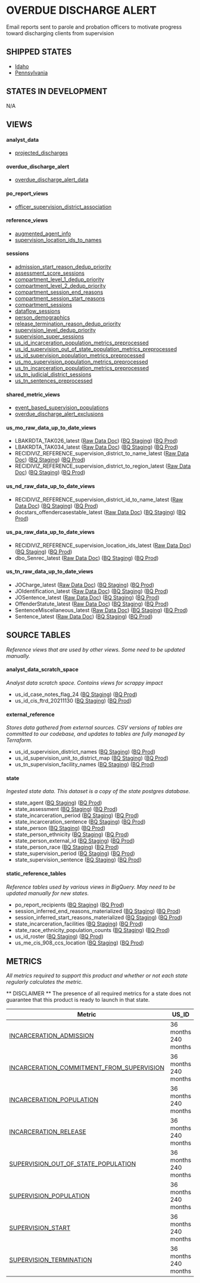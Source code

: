 # OVERDUE DISCHARGE ALERT
Email reports sent to parole and probation officers to motivate progress toward discharging clients from supervision
## SHIPPED STATES
  - [Idaho](../../states/idaho.md)
  - [Pennsylvania](../../states/pennsylvania.md)

## STATES IN DEVELOPMENT
  N/A

## VIEWS

#### analyst_data
  - [projected_discharges](../../views/analyst_data/projected_discharges.md) <br/>

#### overdue_discharge_alert
  - [overdue_discharge_alert_data](../../views/overdue_discharge_alert/overdue_discharge_alert_data.md) <br/>

#### po_report_views
  - [officer_supervision_district_association](../../views/po_report_views/officer_supervision_district_association.md) <br/>

#### reference_views
  - [augmented_agent_info](../../views/reference_views/augmented_agent_info.md) <br/>
  - [supervision_location_ids_to_names](../../views/reference_views/supervision_location_ids_to_names.md) <br/>

#### sessions
  - [admission_start_reason_dedup_priority](../../views/sessions/admission_start_reason_dedup_priority.md) <br/>
  - [assessment_score_sessions](../../views/sessions/assessment_score_sessions.md) <br/>
  - [compartment_level_1_dedup_priority](../../views/sessions/compartment_level_1_dedup_priority.md) <br/>
  - [compartment_level_2_dedup_priority](../../views/sessions/compartment_level_2_dedup_priority.md) <br/>
  - [compartment_session_end_reasons](../../views/sessions/compartment_session_end_reasons.md) <br/>
  - [compartment_session_start_reasons](../../views/sessions/compartment_session_start_reasons.md) <br/>
  - [compartment_sessions](../../views/sessions/compartment_sessions.md) <br/>
  - [dataflow_sessions](../../views/sessions/dataflow_sessions.md) <br/>
  - [person_demographics](../../views/sessions/person_demographics.md) <br/>
  - [release_termination_reason_dedup_priority](../../views/sessions/release_termination_reason_dedup_priority.md) <br/>
  - [supervision_level_dedup_priority](../../views/sessions/supervision_level_dedup_priority.md) <br/>
  - [supervision_super_sessions](../../views/sessions/supervision_super_sessions.md) <br/>
  - [us_id_incarceration_population_metrics_preprocessed](../../views/sessions/us_id_incarceration_population_metrics_preprocessed.md) <br/>
  - [us_id_supervision_out_of_state_population_metrics_preprocessed](../../views/sessions/us_id_supervision_out_of_state_population_metrics_preprocessed.md) <br/>
  - [us_id_supervision_population_metrics_preprocessed](../../views/sessions/us_id_supervision_population_metrics_preprocessed.md) <br/>
  - [us_mo_supervision_population_metrics_preprocessed](../../views/sessions/us_mo_supervision_population_metrics_preprocessed.md) <br/>
  - [us_tn_incarceration_population_metrics_preprocessed](../../views/sessions/us_tn_incarceration_population_metrics_preprocessed.md) <br/>
  - [us_tn_judicial_district_sessions](../../views/sessions/us_tn_judicial_district_sessions.md) <br/>
  - [us_tn_sentences_preprocessed](../../views/sessions/us_tn_sentences_preprocessed.md) <br/>

#### shared_metric_views
  - [event_based_supervision_populations](../../views/shared_metric_views/event_based_supervision_populations.md) <br/>
  - [overdue_discharge_alert_exclusions](../../views/shared_metric_views/overdue_discharge_alert_exclusions.md) <br/>

#### us_mo_raw_data_up_to_date_views
  - LBAKRDTA_TAK026_latest ([Raw Data Doc](../../../ingest/us_mo/raw_data/LBAKRDTA_TAK026.md)) ([BQ Staging](https://console.cloud.google.com/bigquery?pli=1&p=recidiviz-staging&page=table&project=recidiviz-staging&d=us_mo_raw_data_up_to_date_views&t=LBAKRDTA_TAK026_latest)) ([BQ Prod](https://console.cloud.google.com/bigquery?pli=1&p=recidiviz-123&page=table&project=recidiviz-123&d=us_mo_raw_data_up_to_date_views&t=LBAKRDTA_TAK026_latest)) <br/>
  - LBAKRDTA_TAK034_latest ([Raw Data Doc](../../../ingest/us_mo/raw_data/LBAKRDTA_TAK034.md)) ([BQ Staging](https://console.cloud.google.com/bigquery?pli=1&p=recidiviz-staging&page=table&project=recidiviz-staging&d=us_mo_raw_data_up_to_date_views&t=LBAKRDTA_TAK034_latest)) ([BQ Prod](https://console.cloud.google.com/bigquery?pli=1&p=recidiviz-123&page=table&project=recidiviz-123&d=us_mo_raw_data_up_to_date_views&t=LBAKRDTA_TAK034_latest)) <br/>
  - RECIDIVIZ_REFERENCE_supervision_district_to_name_latest ([Raw Data Doc](../../../ingest/us_mo/raw_data/RECIDIVIZ_REFERENCE_supervision_district_to_name.md)) ([BQ Staging](https://console.cloud.google.com/bigquery?pli=1&p=recidiviz-staging&page=table&project=recidiviz-staging&d=us_mo_raw_data_up_to_date_views&t=RECIDIVIZ_REFERENCE_supervision_district_to_name_latest)) ([BQ Prod](https://console.cloud.google.com/bigquery?pli=1&p=recidiviz-123&page=table&project=recidiviz-123&d=us_mo_raw_data_up_to_date_views&t=RECIDIVIZ_REFERENCE_supervision_district_to_name_latest)) <br/>
  - RECIDIVIZ_REFERENCE_supervision_district_to_region_latest ([Raw Data Doc](../../../ingest/us_mo/raw_data/RECIDIVIZ_REFERENCE_supervision_district_to_region.md)) ([BQ Staging](https://console.cloud.google.com/bigquery?pli=1&p=recidiviz-staging&page=table&project=recidiviz-staging&d=us_mo_raw_data_up_to_date_views&t=RECIDIVIZ_REFERENCE_supervision_district_to_region_latest)) ([BQ Prod](https://console.cloud.google.com/bigquery?pli=1&p=recidiviz-123&page=table&project=recidiviz-123&d=us_mo_raw_data_up_to_date_views&t=RECIDIVIZ_REFERENCE_supervision_district_to_region_latest)) <br/>

#### us_nd_raw_data_up_to_date_views
  - RECIDIVIZ_REFERENCE_supervision_district_id_to_name_latest ([Raw Data Doc](../../../ingest/us_nd/raw_data/RECIDIVIZ_REFERENCE_supervision_district_id_to_name.md)) ([BQ Staging](https://console.cloud.google.com/bigquery?pli=1&p=recidiviz-staging&page=table&project=recidiviz-staging&d=us_nd_raw_data_up_to_date_views&t=RECIDIVIZ_REFERENCE_supervision_district_id_to_name_latest)) ([BQ Prod](https://console.cloud.google.com/bigquery?pli=1&p=recidiviz-123&page=table&project=recidiviz-123&d=us_nd_raw_data_up_to_date_views&t=RECIDIVIZ_REFERENCE_supervision_district_id_to_name_latest)) <br/>
  - docstars_offendercasestable_latest ([Raw Data Doc](../../../ingest/us_nd/raw_data/docstars_offendercasestable.md)) ([BQ Staging](https://console.cloud.google.com/bigquery?pli=1&p=recidiviz-staging&page=table&project=recidiviz-staging&d=us_nd_raw_data_up_to_date_views&t=docstars_offendercasestable_latest)) ([BQ Prod](https://console.cloud.google.com/bigquery?pli=1&p=recidiviz-123&page=table&project=recidiviz-123&d=us_nd_raw_data_up_to_date_views&t=docstars_offendercasestable_latest)) <br/>

#### us_pa_raw_data_up_to_date_views
  - RECIDIVIZ_REFERENCE_supervision_location_ids_latest ([Raw Data Doc](../../../ingest/us_pa/raw_data/RECIDIVIZ_REFERENCE_supervision_location_ids.md)) ([BQ Staging](https://console.cloud.google.com/bigquery?pli=1&p=recidiviz-staging&page=table&project=recidiviz-staging&d=us_pa_raw_data_up_to_date_views&t=RECIDIVIZ_REFERENCE_supervision_location_ids_latest)) ([BQ Prod](https://console.cloud.google.com/bigquery?pli=1&p=recidiviz-123&page=table&project=recidiviz-123&d=us_pa_raw_data_up_to_date_views&t=RECIDIVIZ_REFERENCE_supervision_location_ids_latest)) <br/>
  - dbo_Senrec_latest ([Raw Data Doc](../../../ingest/us_pa/raw_data/dbo_Senrec.md)) ([BQ Staging](https://console.cloud.google.com/bigquery?pli=1&p=recidiviz-staging&page=table&project=recidiviz-staging&d=us_pa_raw_data_up_to_date_views&t=dbo_Senrec_latest)) ([BQ Prod](https://console.cloud.google.com/bigquery?pli=1&p=recidiviz-123&page=table&project=recidiviz-123&d=us_pa_raw_data_up_to_date_views&t=dbo_Senrec_latest)) <br/>

#### us_tn_raw_data_up_to_date_views
  - JOCharge_latest ([Raw Data Doc](../../../ingest/us_tn/raw_data/JOCharge.md)) ([BQ Staging](https://console.cloud.google.com/bigquery?pli=1&p=recidiviz-staging&page=table&project=recidiviz-staging&d=us_tn_raw_data_up_to_date_views&t=JOCharge_latest)) ([BQ Prod](https://console.cloud.google.com/bigquery?pli=1&p=recidiviz-123&page=table&project=recidiviz-123&d=us_tn_raw_data_up_to_date_views&t=JOCharge_latest)) <br/>
  - JOIdentification_latest ([Raw Data Doc](../../../ingest/us_tn/raw_data/JOIdentification.md)) ([BQ Staging](https://console.cloud.google.com/bigquery?pli=1&p=recidiviz-staging&page=table&project=recidiviz-staging&d=us_tn_raw_data_up_to_date_views&t=JOIdentification_latest)) ([BQ Prod](https://console.cloud.google.com/bigquery?pli=1&p=recidiviz-123&page=table&project=recidiviz-123&d=us_tn_raw_data_up_to_date_views&t=JOIdentification_latest)) <br/>
  - JOSentence_latest ([Raw Data Doc](../../../ingest/us_tn/raw_data/JOSentence.md)) ([BQ Staging](https://console.cloud.google.com/bigquery?pli=1&p=recidiviz-staging&page=table&project=recidiviz-staging&d=us_tn_raw_data_up_to_date_views&t=JOSentence_latest)) ([BQ Prod](https://console.cloud.google.com/bigquery?pli=1&p=recidiviz-123&page=table&project=recidiviz-123&d=us_tn_raw_data_up_to_date_views&t=JOSentence_latest)) <br/>
  - OffenderStatute_latest ([Raw Data Doc](../../../ingest/us_tn/raw_data/OffenderStatute.md)) ([BQ Staging](https://console.cloud.google.com/bigquery?pli=1&p=recidiviz-staging&page=table&project=recidiviz-staging&d=us_tn_raw_data_up_to_date_views&t=OffenderStatute_latest)) ([BQ Prod](https://console.cloud.google.com/bigquery?pli=1&p=recidiviz-123&page=table&project=recidiviz-123&d=us_tn_raw_data_up_to_date_views&t=OffenderStatute_latest)) <br/>
  - SentenceMiscellaneous_latest ([Raw Data Doc](../../../ingest/us_tn/raw_data/SentenceMiscellaneous.md)) ([BQ Staging](https://console.cloud.google.com/bigquery?pli=1&p=recidiviz-staging&page=table&project=recidiviz-staging&d=us_tn_raw_data_up_to_date_views&t=SentenceMiscellaneous_latest)) ([BQ Prod](https://console.cloud.google.com/bigquery?pli=1&p=recidiviz-123&page=table&project=recidiviz-123&d=us_tn_raw_data_up_to_date_views&t=SentenceMiscellaneous_latest)) <br/>
  - Sentence_latest ([Raw Data Doc](../../../ingest/us_tn/raw_data/Sentence.md)) ([BQ Staging](https://console.cloud.google.com/bigquery?pli=1&p=recidiviz-staging&page=table&project=recidiviz-staging&d=us_tn_raw_data_up_to_date_views&t=Sentence_latest)) ([BQ Prod](https://console.cloud.google.com/bigquery?pli=1&p=recidiviz-123&page=table&project=recidiviz-123&d=us_tn_raw_data_up_to_date_views&t=Sentence_latest)) <br/>

## SOURCE TABLES
_Reference views that are used by other views. Some need to be updated manually._

#### analyst_data_scratch_space
_Analyst data scratch space. Contains views for scrappy impact_
  - us_id_case_notes_flag_24 ([BQ Staging](https://console.cloud.google.com/bigquery?pli=1&p=recidiviz-staging&page=table&project=recidiviz-staging&d=analyst_data_scratch_space&t=us_id_case_notes_flag_24)) ([BQ Prod](https://console.cloud.google.com/bigquery?pli=1&p=recidiviz-123&page=table&project=recidiviz-123&d=analyst_data_scratch_space&t=us_id_case_notes_flag_24)) <br/>
  - us_id_cis_ftrd_20211130 ([BQ Staging](https://console.cloud.google.com/bigquery?pli=1&p=recidiviz-staging&page=table&project=recidiviz-staging&d=analyst_data_scratch_space&t=us_id_cis_ftrd_20211130)) ([BQ Prod](https://console.cloud.google.com/bigquery?pli=1&p=recidiviz-123&page=table&project=recidiviz-123&d=analyst_data_scratch_space&t=us_id_cis_ftrd_20211130)) <br/>

#### external_reference
_Stores data gathered from external sources. CSV versions of tables are committed to our codebase, and updates to tables are fully managed by Terraform._
  - us_id_supervision_district_names ([BQ Staging](https://console.cloud.google.com/bigquery?pli=1&p=recidiviz-staging&page=table&project=recidiviz-staging&d=external_reference&t=us_id_supervision_district_names)) ([BQ Prod](https://console.cloud.google.com/bigquery?pli=1&p=recidiviz-123&page=table&project=recidiviz-123&d=external_reference&t=us_id_supervision_district_names)) <br/>
  - us_id_supervision_unit_to_district_map ([BQ Staging](https://console.cloud.google.com/bigquery?pli=1&p=recidiviz-staging&page=table&project=recidiviz-staging&d=external_reference&t=us_id_supervision_unit_to_district_map)) ([BQ Prod](https://console.cloud.google.com/bigquery?pli=1&p=recidiviz-123&page=table&project=recidiviz-123&d=external_reference&t=us_id_supervision_unit_to_district_map)) <br/>
  - us_tn_supervision_facility_names ([BQ Staging](https://console.cloud.google.com/bigquery?pli=1&p=recidiviz-staging&page=table&project=recidiviz-staging&d=external_reference&t=us_tn_supervision_facility_names)) ([BQ Prod](https://console.cloud.google.com/bigquery?pli=1&p=recidiviz-123&page=table&project=recidiviz-123&d=external_reference&t=us_tn_supervision_facility_names)) <br/>

#### state
_Ingested state data. This dataset is a copy of the state postgres database._
  - state_agent ([BQ Staging](https://console.cloud.google.com/bigquery?pli=1&p=recidiviz-staging&page=table&project=recidiviz-staging&d=state&t=state_agent)) ([BQ Prod](https://console.cloud.google.com/bigquery?pli=1&p=recidiviz-123&page=table&project=recidiviz-123&d=state&t=state_agent)) <br/>
  - state_assessment ([BQ Staging](https://console.cloud.google.com/bigquery?pli=1&p=recidiviz-staging&page=table&project=recidiviz-staging&d=state&t=state_assessment)) ([BQ Prod](https://console.cloud.google.com/bigquery?pli=1&p=recidiviz-123&page=table&project=recidiviz-123&d=state&t=state_assessment)) <br/>
  - state_incarceration_period ([BQ Staging](https://console.cloud.google.com/bigquery?pli=1&p=recidiviz-staging&page=table&project=recidiviz-staging&d=state&t=state_incarceration_period)) ([BQ Prod](https://console.cloud.google.com/bigquery?pli=1&p=recidiviz-123&page=table&project=recidiviz-123&d=state&t=state_incarceration_period)) <br/>
  - state_incarceration_sentence ([BQ Staging](https://console.cloud.google.com/bigquery?pli=1&p=recidiviz-staging&page=table&project=recidiviz-staging&d=state&t=state_incarceration_sentence)) ([BQ Prod](https://console.cloud.google.com/bigquery?pli=1&p=recidiviz-123&page=table&project=recidiviz-123&d=state&t=state_incarceration_sentence)) <br/>
  - state_person ([BQ Staging](https://console.cloud.google.com/bigquery?pli=1&p=recidiviz-staging&page=table&project=recidiviz-staging&d=state&t=state_person)) ([BQ Prod](https://console.cloud.google.com/bigquery?pli=1&p=recidiviz-123&page=table&project=recidiviz-123&d=state&t=state_person)) <br/>
  - state_person_ethnicity ([BQ Staging](https://console.cloud.google.com/bigquery?pli=1&p=recidiviz-staging&page=table&project=recidiviz-staging&d=state&t=state_person_ethnicity)) ([BQ Prod](https://console.cloud.google.com/bigquery?pli=1&p=recidiviz-123&page=table&project=recidiviz-123&d=state&t=state_person_ethnicity)) <br/>
  - state_person_external_id ([BQ Staging](https://console.cloud.google.com/bigquery?pli=1&p=recidiviz-staging&page=table&project=recidiviz-staging&d=state&t=state_person_external_id)) ([BQ Prod](https://console.cloud.google.com/bigquery?pli=1&p=recidiviz-123&page=table&project=recidiviz-123&d=state&t=state_person_external_id)) <br/>
  - state_person_race ([BQ Staging](https://console.cloud.google.com/bigquery?pli=1&p=recidiviz-staging&page=table&project=recidiviz-staging&d=state&t=state_person_race)) ([BQ Prod](https://console.cloud.google.com/bigquery?pli=1&p=recidiviz-123&page=table&project=recidiviz-123&d=state&t=state_person_race)) <br/>
  - state_supervision_period ([BQ Staging](https://console.cloud.google.com/bigquery?pli=1&p=recidiviz-staging&page=table&project=recidiviz-staging&d=state&t=state_supervision_period)) ([BQ Prod](https://console.cloud.google.com/bigquery?pli=1&p=recidiviz-123&page=table&project=recidiviz-123&d=state&t=state_supervision_period)) <br/>
  - state_supervision_sentence ([BQ Staging](https://console.cloud.google.com/bigquery?pli=1&p=recidiviz-staging&page=table&project=recidiviz-staging&d=state&t=state_supervision_sentence)) ([BQ Prod](https://console.cloud.google.com/bigquery?pli=1&p=recidiviz-123&page=table&project=recidiviz-123&d=state&t=state_supervision_sentence)) <br/>

#### static_reference_tables
_Reference tables used by various views in BigQuery. May need to be updated manually for new states._
  - po_report_recipients ([BQ Staging](https://console.cloud.google.com/bigquery?pli=1&p=recidiviz-staging&page=table&project=recidiviz-staging&d=static_reference_tables&t=po_report_recipients)) ([BQ Prod](https://console.cloud.google.com/bigquery?pli=1&p=recidiviz-123&page=table&project=recidiviz-123&d=static_reference_tables&t=po_report_recipients)) <br/>
  - session_inferred_end_reasons_materialized ([BQ Staging](https://console.cloud.google.com/bigquery?pli=1&p=recidiviz-staging&page=table&project=recidiviz-staging&d=static_reference_tables&t=session_inferred_end_reasons_materialized)) ([BQ Prod](https://console.cloud.google.com/bigquery?pli=1&p=recidiviz-123&page=table&project=recidiviz-123&d=static_reference_tables&t=session_inferred_end_reasons_materialized)) <br/>
  - session_inferred_start_reasons_materialized ([BQ Staging](https://console.cloud.google.com/bigquery?pli=1&p=recidiviz-staging&page=table&project=recidiviz-staging&d=static_reference_tables&t=session_inferred_start_reasons_materialized)) ([BQ Prod](https://console.cloud.google.com/bigquery?pli=1&p=recidiviz-123&page=table&project=recidiviz-123&d=static_reference_tables&t=session_inferred_start_reasons_materialized)) <br/>
  - state_incarceration_facilities ([BQ Staging](https://console.cloud.google.com/bigquery?pli=1&p=recidiviz-staging&page=table&project=recidiviz-staging&d=static_reference_tables&t=state_incarceration_facilities)) ([BQ Prod](https://console.cloud.google.com/bigquery?pli=1&p=recidiviz-123&page=table&project=recidiviz-123&d=static_reference_tables&t=state_incarceration_facilities)) <br/>
  - state_race_ethnicity_population_counts ([BQ Staging](https://console.cloud.google.com/bigquery?pli=1&p=recidiviz-staging&page=table&project=recidiviz-staging&d=static_reference_tables&t=state_race_ethnicity_population_counts)) ([BQ Prod](https://console.cloud.google.com/bigquery?pli=1&p=recidiviz-123&page=table&project=recidiviz-123&d=static_reference_tables&t=state_race_ethnicity_population_counts)) <br/>
  - us_id_roster ([BQ Staging](https://console.cloud.google.com/bigquery?pli=1&p=recidiviz-staging&page=table&project=recidiviz-staging&d=static_reference_tables&t=us_id_roster)) ([BQ Prod](https://console.cloud.google.com/bigquery?pli=1&p=recidiviz-123&page=table&project=recidiviz-123&d=static_reference_tables&t=us_id_roster)) <br/>
  - us_me_cis_908_ccs_location ([BQ Staging](https://console.cloud.google.com/bigquery?pli=1&p=recidiviz-staging&page=table&project=recidiviz-staging&d=static_reference_tables&t=us_me_cis_908_ccs_location)) ([BQ Prod](https://console.cloud.google.com/bigquery?pli=1&p=recidiviz-123&page=table&project=recidiviz-123&d=static_reference_tables&t=us_me_cis_908_ccs_location)) <br/>

## METRICS
_All metrics required to support this product and whether or not each state regularly calculates the metric._

** DISCLAIMER **
The presence of all required metrics for a state does not guarantee that this product is ready to launch in that state.

|                                                         **Metric**                                                          |      **US_ID**      |      **US_ME**      |      **US_MO**      |      **US_ND**      |      **US_PA**      |      **US_TN**      |
|-----------------------------------------------------------------------------------------------------------------------------|---------------------|---------------------|---------------------|---------------------|---------------------|---------------------|
|[INCARCERATION_ADMISSION](../../metrics/incarceration/incarceration_admission_metrics.md)                                    |36 months 240 months |36 months 240 months |36 months 240 months |36 months 240 months |36 months 360 months |36 months 240 months |
|[INCARCERATION_COMMITMENT_FROM_SUPERVISION](../../metrics/incarceration/incarceration_commitment_from_supervision_metrics.md)|36 months 240 months |36 months 240 months |36 months 240 months |36 months 240 months |36 months 360 months |36 months 240 months |
|[INCARCERATION_POPULATION](../../metrics/incarceration/incarceration_population_metrics.md)                                  |36 months 240 months |36 months 240 months |36 months 240 months |36 months 240 months |36 months 360 months |36 months 240 months |
|[INCARCERATION_RELEASE](../../metrics/incarceration/incarceration_release_metrics.md)                                        |36 months 240 months |36 months 240 months |36 months 240 months |36 months 240 months |36 months 360 months |36 months 240 months |
|[SUPERVISION_OUT_OF_STATE_POPULATION](../../metrics/supervision/supervision_out_of_state_population_metrics.md)              |36 months 240 months |                     |240 months           |                     |36 months 240 months |                     |
|[SUPERVISION_POPULATION](../../metrics/supervision/supervision_population_metrics.md)                                        |36 months 240 months |                     |36 months 240 months |36 months 240 months |36 months 240 months |36 months 240 months |
|[SUPERVISION_START](../../metrics/supervision/supervision_start_metrics.md)                                                  |36 months 240 months |                     |240 months           |240 months           |36 months 240 months |36 months 240 months |
|[SUPERVISION_TERMINATION](../../metrics/supervision/supervision_termination_metrics.md)                                      |36 months 240 months |                     |36 months 240 months |36 months 240 months |36 months 240 months |36 months 240 months |
